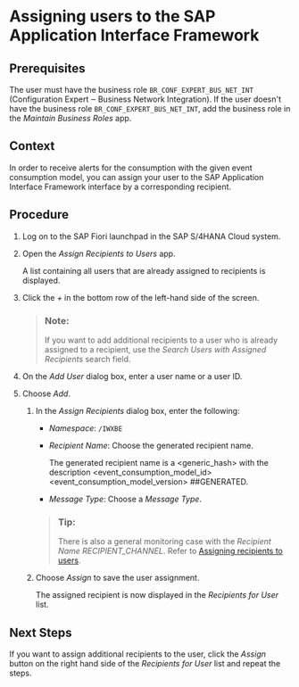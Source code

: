 <!-- loiobf3186f34ae747ed9c0f601ac5ac1394 -->

# Assigning users to the SAP Application Interface Framework



## Prerequisites

The user must have the business role `BR_CONF_EXPERT_BUS_NET_INT` \(Configuration Expert ‒ Business Network Integration\). If the user doesn't have the business role `BR_CONF_EXPERT_BUS_NET_INT`, add the business role in the *Maintain Business Roles* app.



## Context

In order to receive alerts for the consumption with the given event consumption model, you can assign your user to the SAP Application Interface Framework interface by a corresponding recipient.



## Procedure

1.  Log on to the SAP Fiori launchpad in the SAP S/4HANA Cloud system.

2.  Open the *Assign Recipients to Users* app.

    A list containing all users that are already assigned to recipients is displayed.

3.  Click the *\+* in the bottom row of the left-hand side of the screen.

    > ### Note:  
    > If you want to add additional recipients to a user who is already assigned to a recipient, use the *Search Users with Assigned Recipients* search field.

4.  On the *Add User* dialog box, enter a user name or a user ID.

5.  Choose *Add*.

    1.  In the *Assign Recipients* dialog box, enter the following:

        -   *Namespace*: `/IWXBE`
        -   *Recipient Name*: Choose the generated recipient name.

            The generated recipient name is a <generic\_hash\> with the description <event\_consumption\_model\_id\> <event\_consumption\_model\_version\> \#\#GENERATED.

        -   *Message Type*: Choose a *Message Type*.

        > ### Tip:  
        > There is also a general monitoring case with the *Recipient Name* *RECIPIENT\_CHANNEL*. Refer to [Assigning recipients to users](assigning-recipients-to-users-a9cd185.md).

    2.  Choose *Assign* to save the user assignment.

        The assigned recipient is now displayed in the *Recipients for User* list.





## Next Steps

If you want to assign additional recipients to the user, click the *Assign* button on the right hand side of the *Recipients for User* list and repeat the steps.

